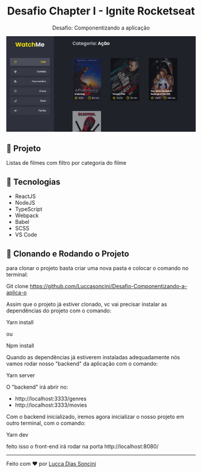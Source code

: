 <h1 align="center">
	Desafio Chapter I - Ignite Rocketseat
</h1>

<p align="center">Desafio: Componentizando a aplicação</p>

<p align="center">
		<img alt="License" src="https://github.com/Luccasoncini/Desafio-Componentizando-a-aplica-o/blob/main/src/desafio2ignite.jpg">
</p>

## 🚀 Projeto

Listas de filmes com filtro por categoria do filme

## 🔧 Tecnologias

- ReactJS
- NodeJS
- TypeScript
- Webpack
- Babel
- SCSS
- VS Code

## 🚀 Clonando e Rodando o Projeto

para clonar o projeto basta criar uma nova pasta e colocar o comando no terminal:

Git clone https://github.com/Luccasoncini/Desafio-Componentizando-a-aplica-o

Assim que o projeto já estiver clonado, vc vai precisar instalar as dependências do projeto com o comando:

Yarn install

ou 

Npm install

Quando as dependências já estiverem instaladas adequadamente nós vamos rodar nosso "backend" da aplicação com o comando:

Yarn server

O "backend" irá abrir no:
  - http://localhost:3333/genres
  - http://localhost:3333/movies

Com o backend inicializado, iremos agora inicializar o nosso projeto em outro terminal, com o comando:

Yarn dev

feito isso o front-end irá rodar na porta http://localhost:8080/

---

Feito com ♥ por <a href="https://www.linkedin.com/in/lucca-soncini-727930207/">Lucca Dias Soncini</a>
